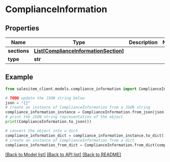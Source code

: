 # ComplianceInformation


## Properties

Name | Type | Description | Notes
------------ | ------------- | ------------- | -------------
**sections** | [**List[ComplianceInformationSection]**](ComplianceInformationSection.md) |  | 
**type** | **str** |  | 

## Example

```python
from salesitem_client.models.compliance_information import ComplianceInformation

# TODO update the JSON string below
json = "{}"
# create an instance of ComplianceInformation from a JSON string
compliance_information_instance = ComplianceInformation.from_json(json)
# print the JSON string representation of the object
print(ComplianceInformation.to_json())

# convert the object into a dict
compliance_information_dict = compliance_information_instance.to_dict()
# create an instance of ComplianceInformation from a dict
compliance_information_from_dict = ComplianceInformation.from_dict(compliance_information_dict)
```
[[Back to Model list]](../README.md#documentation-for-models) [[Back to API list]](../README.md#documentation-for-api-endpoints) [[Back to README]](../README.md)


